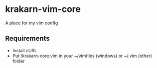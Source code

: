 # krakarn-vim-core

A place for my vim config

## Requirements

- Install cURL
- Put /krakarn-core.vim in your ~/vimfiles (windows) or ~/.vim (other) folder
